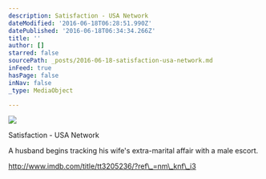```yaml
---
description: Satisfaction - USA Network
dateModified: '2016-06-18T06:28:51.990Z'
datePublished: '2016-06-18T06:34:34.266Z'
title: ''
author: []
starred: false
sourcePath: _posts/2016-06-18-satisfaction-usa-network.md
inFeed: true
hasPage: false
inNav: false
_type: MediaObject

---
```

![](https://the-grid-user-content.s3-us-west-2.amazonaws.com/9f06c7f0-3d27-4721-a934-551e71d47752.jpg)

Satisfaction - USA Network

A husband begins tracking his wife's extra-marital affair with a male escort.

http://www.imdb.com/title/tt3205236/?ref\_=nm\_knf\_i3